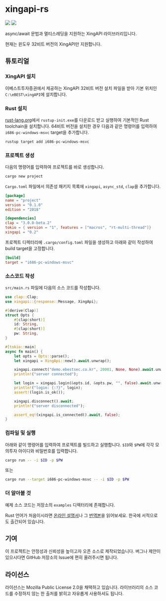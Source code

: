 # xingapi-rs

[![][xingapi-crate-img]][xingapi-crate]
[![][xingapi-docs-rs-img]][xingapi-docs-rs]

[xingapi-crate]: https://crates.io/crates/xingapi
[xingapi-docs-rs]: https://docs.rs/xingapi/
[xingapi-crate-img]: https://img.shields.io/crates/v/xingapi.svg?style=flat-square
[xingapi-docs-rs-img]: https://img.shields.io/docsrs/xingapi?style=flat-square

async/await 문법과 멀티스레딩을 지원하는 XingAPI 라이브러리입니다.

현재는 윈도우 32비트 버전의 XingAPI만 지원합니다.

## 튜토리얼
### XingAPI 설치
이베스트투자증권에서 제공하는 XingAPI 32비트 버전 설치 파일을 받아 기본 위치인
`C:\eBEST\xingAPI`에 설치합니다.

### Rust 설치
[rust-lang.org][rust-lang-start]에서 `rustup-init.exe`를 다운로드 받고 실행하여
기본적인 Rust toolchain을 설치합니다. 64비트 버전을 설치한 경우 다음과 같은
명령어를 입력하여 `i686-pc-windows-msvc` target을 추가합니다.
```sh
rustup target add i686-pc-windows-msvc
```

### 프로젝트 생성
다음의 명령어를 입력하여 프로젝트를 바로 생성합니다.
```sh
cargo new project
```

`Cargo.toml` 파일에서 의존성 패키지 목록에 `xingapi`, `async_std`, `clap`을
추가합니다.
```toml
[package]
name = "project"
version = "0.1.0"
edition = "2018"

[dependencies]
clap = "3.0.0-beta.2"
tokio = { version = "1", features = ["macros", "rt-multi-thread"]}
xingapi = "0.2"
```

프로젝트 디렉터리에 `.cargo/config.toml` 파일을 생성하고 아래와 같이 작성하여
build target을 고정합니다.
```toml
[build]
target = "i686-pc-windows-msvc"
```

### 소스코드 작성
`src/main.rs` 파일에 다음의 소스 코드를 작성합니다.
```rust
use clap::Clap;
use xingapi::{response::Message, XingApi};

#[derive(Clap)]
struct Opts {
    #[clap(short)]
    id: String,
    #[clap(short)]
    pw: String,
}

#[tokio::main]
async fn main() {
    let opts = Opts::parse();
    let xingapi = XingApi::new().await.unwrap();

    xingapi.connect("demo.ebestsec.co.kr", 20001, None, None).await.unwrap();
    println!("server connected");

    let login = xingapi.login(&opts.id, &opts.pw, "", false).await.unwrap();
    println!("login: {:?}", login);
    assert!(login.is_ok());

    xingapi.disconnect().await;
    println!("server disconnected");

    assert_eq!(xingapi.is_connected().await, false);
}
```

### 컴파일 및 실행
아래와 같이 명령어를 입력하여 프로젝트를 빌드하고 실행합니다. `$ID`와 `$PW`에
각각 모의투자 아이디와 비밀번호를 입력합니다.
```sh
cargo run -- -i $ID -p $PW
```
또는
```sh
cargo run --target i686-pc-windows-msvc -- -i $ID -p $PW
```

### 더 알아볼 것
예제 소스 코드는 저장소의 `examples` 디렉터리에 존재합니다.

Rust 언어가 처음이시라면 [온라인 설명서][book]나 그 [번역본][book-ko]을
읽어보세요. 한국에 서적으로도 출간되어 있습니다.

## 기여
이 프로젝트는 안정성과 신뢰성을 높이고자 오픈 소스로 제작되었습니다. 버그나
제안이 있으시다면 GitHub 저장소의 Issue에 편히 올려주시면 됩니다.

## 라이선스
라이선스는 Mozilla Public License 2.0을 채택하고 있습니다. 라이브러리의 소스
코드를 수정하지 않는 한 출처를 밝히고 자유롭게 사용하셔도 됩니다.

[rust-lang-start]: https://www.rust-lang.org/learn/get-started
[book]: https://doc.rust-lang.org/book/
[book-ko]: https://rinthel.github.io/rust-lang-book-ko/

